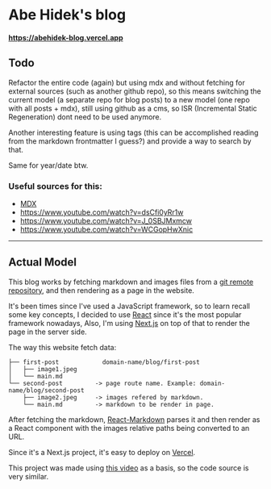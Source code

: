 # Abe Hidek's blog

#### https://abehidek-blog.vercel.app

## Todo

Refactor the entire code (again) but using mdx and without fetching for external sources (such as another github repo), so this means switching the current model (a separate repo for blog posts) to a new model (one repo with all posts + mdx), still using github as a cms, so ISR (Incremental Static Regeneration) dont need to be used anymore.

Another interesting feature is using tags (this can be accomplished reading from the markdown frontmatter I guess?) and provide a way to search by that.

Same for year/date btw.

### Useful sources for this:
- [MDX](https://mdxjs.com/)
- https://www.youtube.com/watch?v=dsCfi0yRr1w
- https://www.youtube.com/watch?v=J_0SBJMxmcw
- https://www.youtube.com/watch?v=WCGopHwXnic

---

## Actual Model

This blog works by fetching markdown and images files from a [git remote repository](https://gitlab.com/abehidek/posts), and then rendering as a page in the website.

It's been times since I've used a JavaScript framework, so to learn recall some key concepts, I decided to use [React](https://reactjs.org/) since it's the most popular framework nowadays, Also, I'm using [Next.js](https://nextjs.org/) on top of that to render the page in the server side.

The way this website fetch data:
```
├── first-post            domain-name/blog/first-post
│   ├── image1.jpeg
│   └── main.md
└── second-post         -> page route name. Example: domain-name/blog/second-post
    ├── image2.jpeg     -> images refered by markdown.
    └── main.md         -> markdown to be render in page.
```

After fetching the markdown, [React-Markdown](https://github.com/remarkjs/react-markdown) parses it and then render as a React component with the images relative paths being converted to an URL.

Since it's a Next.js project, it's easy to deploy on [Vercel](https://vercel.com/).

This project was made using [this video](https://youtu.be/MrjeefD8sac) as a basis, so the code source is very similar.




